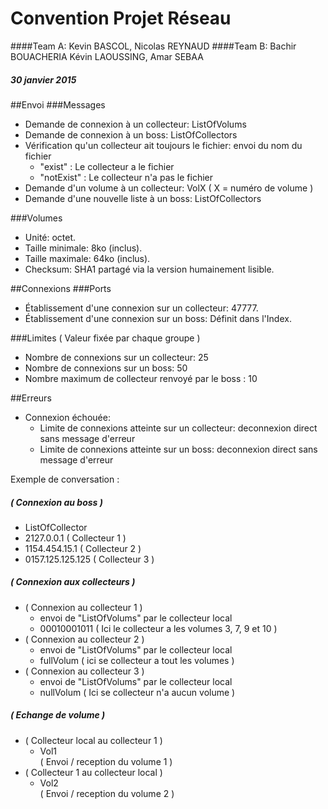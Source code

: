 # Convention Projet Réseau
####Team A: Kevin BASCOL, Nicolas REYNAUD
####Team B: Bachir BOUACHERIA Kévin LAOUSSING, Amar SEBAA
##### 30 janvier 2015

##Envoi
###Messages
- Demande de connexion à un collecteur: ListOfVolums
- Demande de connexion à un boss: ListOfCollectors
- Vérification qu'un collecteur ait toujours le fichier: envoi du nom du fichier
	- "exist" : Le collecteur a le fichier
	- "notExist" : Le collecteur n'a pas le fichier
- Demande d'un volume à un collecteur: VolX ( X = numéro de volume ) 
- Demande d'une nouvelle liste à un boss: ListOfCollectors

###Volumes
- Unité: octet.
- Taille minimale: 8ko (inclus).
- Taille maximale: 64ko (inclus).
- Checksum: SHA1 partagé via la version humainement lisible.

##Connexions
###Ports
- Établissement d'une connexion sur un collecteur: 47777.
- Établissement d'une connexion sur un boss: Définit dans l'Index.

###Limites ( Valeur fixée par chaque groupe )
- Nombre de connexions sur un collecteur: 25
- Nombre de connexions sur un boss: 50
- Nombre maximum de collecteur renvoyé par le boss : 10

##Erreurs
- Connexion échouée:
	- Limite de connexions atteinte sur un collecteur: deconnexion direct sans message d'erreur
	- Limite de connexions atteinte sur un boss: deconnexion direct sans message d'erreur

Exemple de conversation : 

##### ( Connexion au boss ) 
- ListOfCollector
- 2127.0.0.1            ( Collecteur 1 ) 
- 1154.454.15.1         ( Collecteur 2 ) 
- 0157.125.125.125      ( Collecteur 3 ) 

##### ( Connexion aux collecteurs ) 
- ( Connexion au collecteur 1 )
	- envoi de "ListOfVolums" par le collecteur local
	- 00010001011 ( Ici le collecteur a les volumes 3, 7, 9 et 10 )
- ( Connexion au collecteur 2 )
	- envoi de "ListOfVolums" par le collecteur local
	- fullVolum ( ici se collecteur a tout les volumes )
- ( Connexion au collecteur 3 )
	- envoi de "ListOfVolums" par le collecteur local
	- nullVolum ( Ici se collecteur n'a aucun volume )

##### ( Echange de volume ) 
- ( Collecteur local au collecteur 1 )  
	- Vol1  
	( Envoi / reception du volume 1 )  
- ( Collecteur 1 au collecteur local )  
	- Vol2  
	( Envoi / reception du volume 2 )  
